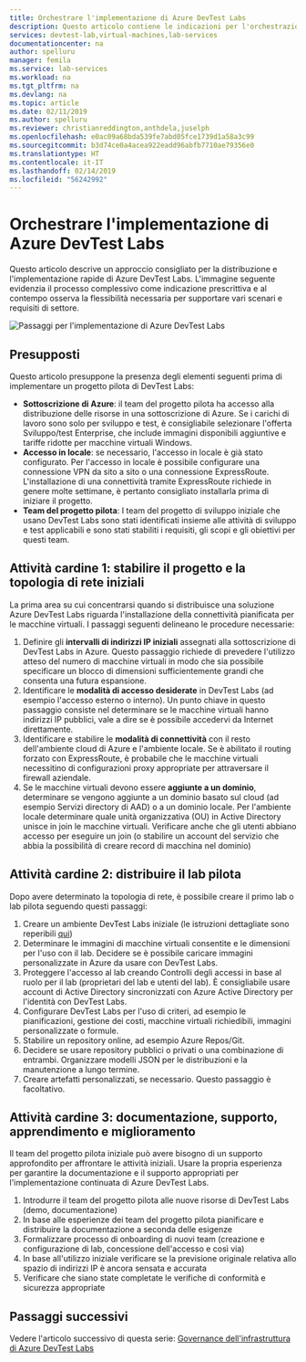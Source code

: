 ```yaml
---
title: Orchestrare l'implementazione di Azure DevTest Labs
description: Questo articolo contiene le indicazioni per l'orchestrazione dell'implementazione di Azure DevTest Labs nella propria organizzazione.
services: devtest-lab,virtual-machines,lab-services
documentationcenter: na
author: spelluru
manager: femila
ms.service: lab-services
ms.workload: na
ms.tgt_pltfrm: na
ms.devlang: na
ms.topic: article
ms.date: 02/11/2019
ms.author: spelluru
ms.reviewer: christianreddington,anthdela,juselph
ms.openlocfilehash: e0ac09a68bda539fe7abd05fce1739d1a58a3c99
ms.sourcegitcommit: b3d74ce0a4acea922eadd96abfb7710ae79356e0
ms.translationtype: HT
ms.contentlocale: it-IT
ms.lasthandoff: 02/14/2019
ms.locfileid: "56242992"
---
```

# <a name="orchestrate-the-implementation-of-azure-devtest-labs"></a>Orchestrare l'implementazione di Azure DevTest Labs
Questo articolo descrive un approccio consigliato per la distribuzione e l'implementazione rapide di Azure DevTest Labs. L'immagine seguente evidenzia il processo complessivo come indicazione prescrittiva e al contempo osserva la flessibilità necessaria per supportare vari scenari e requisiti di settore.

![Passaggi per l'implementazione di Azure DevTest Labs](./media/devtest-lab-guidance-orchestrate-implementation/implementation-steps.png)

## <a name="assumptions"></a>Presupposti
Questo articolo presuppone la presenza degli elementi seguenti prima di implementare un progetto pilota di DevTest Labs:

- **Sottoscrizione di Azure**: il team del progetto pilota ha accesso alla distribuzione delle risorse in una sottoscrizione di Azure. Se i carichi di lavoro sono solo per sviluppo e test, è consigliabile selezionare l'offerta Sviluppo/test Enterprise, che include immagini disponibili aggiuntive e tariffe ridotte per macchine virtuali Windows.
- **Accesso in locale**: se necessario, l'accesso in locale è già stato configurato. Per l'accesso in locale è possibile configurare una connessione VPN da sito a sito o una connessione ExpressRoute. L'installazione di una connettività tramite ExpressRoute richiede in genere molte settimane, è pertanto consigliato installarla prima di iniziare il progetto.
- **Team del progetto pilota**: I team del progetto di sviluppo iniziale che usano DevTest Labs sono stati identificati insieme alle attività di sviluppo e test applicabili e sono stati stabiliti i requisiti, gli scopi e gli obiettivi per questi team.

## <a name="milestone-1-establish-initial-network-topology-and-design"></a>Attività cardine 1: stabilire il progetto e la topologia di rete iniziali
La prima area su cui concentrarsi quando si distribuisce una soluzione Azure DevTest Labs riguarda l'installazione della connettività pianificata per le macchine virtuali. I passaggi seguenti delineano le procedure necessarie:

1. Definire gli **intervalli di indirizzi IP iniziali** assegnati alla sottoscrizione di DevTest Labs in Azure. Questo passaggio richiede di prevedere l'utilizzo atteso del numero di macchine virtuali in modo che sia possibile specificare un blocco di dimensioni sufficientemente grandi che consenta una futura espansione.
2. Identificare le **modalità di accesso desiderate** in DevTest Labs (ad esempio l'accesso esterno o interno). Un punto chiave in questo passaggio consiste nel determinare se le macchine virtuali hanno indirizzi IP pubblici, vale a dire se è possibile accedervi da Internet direttamente.
3. Identificare e stabilire le **modalità di connettività** con il resto dell'ambiente cloud di Azure e l'ambiente locale. Se è abilitato il routing forzato con ExpressRoute, è probabile che le macchine virtuali necessitino di configurazioni proxy appropriate per attraversare il firewall aziendale.
4. Se le macchine virtuali devono essere **aggiunte a un dominio**, determinare se vengono aggiunte a un dominio basato sul cloud (ad esempio Servizi directory di AAD) o a un dominio locale. Per l'ambiente locale determinare quale unità organizzativa (OU) in Active Directory unisce in join le macchine virtuali. Verificare anche che gli utenti abbiano accesso per eseguire un join (o stabilire un account del servizio che abbia la possibilità di creare record di macchina nel dominio)

## <a name="milestone-2-deploy-the-pilot-lab"></a>Attività cardine 2: distribuire il lab pilota
Dopo avere determinato la topologia di rete, è possibile creare il primo lab o lab pilota seguendo questi passaggi:

1. Creare un ambiente DevTest Labs iniziale (le istruzioni dettagliate sono reperibili [qui](https://github.com/Azure/fta-devops/blob/master/devtest-labs/articles/devtest-labs-walkthrough-it.md))
2. Determinare le immagini di macchine virtuali consentite e le dimensioni per l'uso con il lab. Decidere se è possibile caricare immagini personalizzate in Azure da usare con DevTest Labs.
3. Proteggere l'accesso al lab creando Controlli degli accessi in base al ruolo per il lab (proprietari del lab e utenti del lab). È consigliabile usare account di Active Directory sincronizzati con Azure Active Directory per l'identità con DevTest Labs.
4. Configurare DevTest Labs per l'uso di criteri, ad esempio le pianificazioni, gestione dei costi, macchine virtuali richiedibili, immagini personalizzate o formule.
5. Stabilire un repository online, ad esempio Azure Repos/Git.
6. Decidere se usare repository pubblici o privati o una combinazione di entrambi. Organizzare modelli JSON per le distribuzioni e la manutenzione a lungo termine.
7. Creare artefatti personalizzati, se necessario. Questo passaggio è facoltativo. 

## <a name="milestone-3-documentation-support-learn-and-improve"></a>Attività cardine 3: documentazione, supporto, apprendimento e miglioramento
Il team del progetto pilota iniziale può avere bisogno di un supporto approfondito per affrontare le attività iniziali. Usare la propria esperienza per garantire la documentazione e il supporto appropriati per l'implementazione continuata di Azure DevTest Labs.

1. Introdurre il team del progetto pilota alle nuove risorse di DevTest Labs (demo, documentazione)
2. In base alle esperienze dei team del progetto pilota pianificare e distribuire la documentazione a seconda delle esigenze
3. Formalizzare processo di onboarding di nuovi team (creazione e configurazione di lab, concessione dell'accesso e così via)
4. In base all'utilizzo iniziale verificare se la previsione originale relativa allo spazio di indirizzi IP è ancora sensata e accurata
5. Verificare che siano state completate le verifiche di conformità e sicurezza appropriate

## <a name="next-steps"></a>Passaggi successivi
Vedere l'articolo successivo di questa serie: [Governance dell'infrastruttura di Azure DevTest Labs](devtest-lab-guidance-governance-resources.md)
